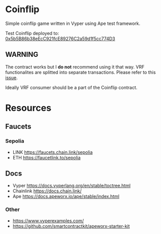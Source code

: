 # Coinflip

Simple coinflip game written in Vyper using Ape test framework.  

Test Coinflip deployed to: [0x5b5B86b38eEcC921fcE89276C2a59d1f5cc774D3](https://sepolia.etherscan.io/address/0x5b5B86b38eEcC921fcE89276C2a59d1f5cc774D3)

## WARNING

The contract works but I **do not** recommend using it that way. VRF functionalites are splitted into separate transactions. Please refer to this [issue](https://ethereum.stackexchange.com/questions/156700/chainlink-vrf-contract-logic-error).

Ideally VRF consumer should be a part of the Coinflip contract.

# Resources

## Faucets

### Sepolia

- LINK https://faucets.chain.link/sepolia
- ETH https://faucetlink.to/sepolia

## Docs

- Vyper https://docs.vyperlang.org/en/stable/toctree.html
- Chainlink https://docs.chain.link/
- Ape https://docs.apeworx.io/ape/stable/index.html

### Other

- https://www.vyperexamples.com/
- https://github.com/smartcontractkit/apeworx-starter-kit